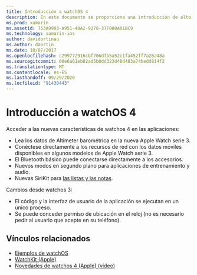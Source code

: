 ```yaml
---
title: Introducción a watchOS 4
description: En este documento se proporciona una introducción de alto nivel a watchos 4, que describe las nuevas características que ahora están disponibles para los desarrolladores de Xamarin.
ms.prod: xamarin
ms.assetid: 753A9993-A951-40A2-9270-37F000A01BC9
ms.technology: xamarin-ios
author: davidortinau
ms.author: daortin
ms.date: 10/07/2017
ms.openlocfilehash: c299772916cbf706dfb5a52c1fa452ff7a26a48a
ms.sourcegitcommit: 00e6a61eb82ad5b0dd323d48d483a74bedd814f2
ms.translationtype: MT
ms.contentlocale: es-ES
ms.lasthandoff: 09/29/2020
ms.locfileid: "91430443"
---
```

# <a name="introduction-to-watchos-4"></a>Introducción a watchOS 4

Acceder a las nuevas características de watchos 4 en las aplicaciones:

* Lea los datos de Altimeter barométrica en la nueva Apple Watch serie 3.
* Conéctese directamente a los recursos de red con los datos móviles disponibles en algunos modelos de Apple Watch serie 3.
* El Bluetooth básico puede conectarse directamente a los accesorios.
* Nuevos modos en segundo plano para aplicaciones de entrenamiento y audio.
* Nuevas SiriKit para [las listas y las notas](~/ios/platform/introduction-to-ios11/sirikit.md).

Cambios desde watchos 3:

* El código y la interfaz de usuario de la aplicación se ejecutan en un único proceso.
* Se puede conceder permiso de ubicación en el reloj (no es necesario pedir al usuario que acepte en su teléfono).

## <a name="related-links"></a>Vínculos relacionados

* [Ejemplos de watchOS](/samples/browse/?products=xamarin&term=Xamarin.iOS%2bwatchOS)
* [WatchKit (Apple)](https://developer.apple.com/documentation/watchkit)
* [Novedades de watchos 4 (Apple) (vídeo)](https://developer.apple.com/videos/play/wwdc2017/205/)